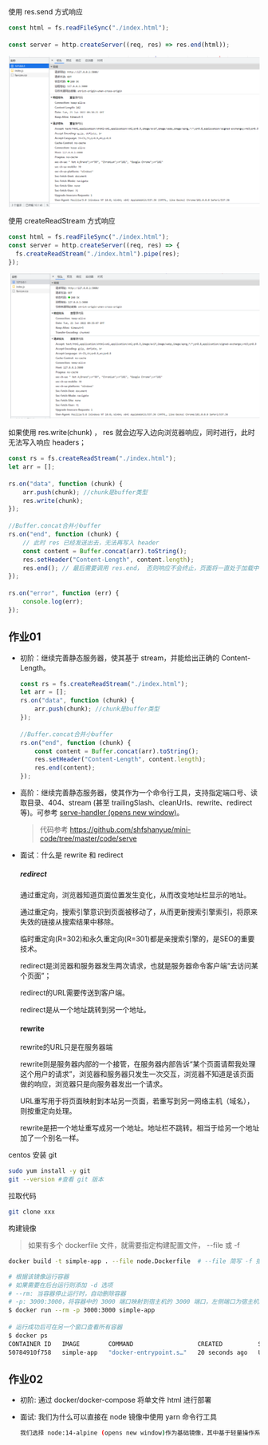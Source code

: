 使用 res.send 方式响应

```js
const html = fs.readFileSync("./index.html");

const server = http.createServer((req, res) => res.end(html));
```

<img src="笔记.assets/image-20220621173219793.png" alt="image-20220621173219793" style="zoom:50%;" />

使用 createReadStream 方式响应

```js
const html = fs.readFileSync("./index.html");
const server = http.createServer((req, res) => {
  fs.createReadStream("./index.html").pipe(res);
});
```

<img src="笔记.assets/image-20220621173528640.png" alt="image-20220621173528640" style="zoom:50%;" />

如果使用 res.write(chunk) ， res 就会边写入边向浏览器响应，同时进行，此时无法写入响应 headers；

```js
const rs = fs.createReadStream("./index.html");
let arr = [];

rs.on("data", function (chunk) {
    arr.push(chunk); //chunk是buffer类型
    res.write(chunk);
});

//Buffer.concat合并小buffer
rs.on("end", function (chunk) {
    // 此时 res 已经发送出去，无法再写入 header
    const content = Buffer.concat(arr).toString();
    res.setHeader("Content-Length", content.length);
    res.end(); // 最后需要调用 res.end， 否则响应不会终止，页面将一直处于加载中
});

rs.on("error", function (err) {
    console.log(err);
});
```



## 作业01

- 初阶：继续完善静态服务器，使其基于 stream，并能给出正确的 Content-Length。

  ```js
  const rs = fs.createReadStream("./index.html");
  let arr = [];
  rs.on("data", function (chunk) {
      arr.push(chunk); //chunk是buffer类型
  });
  
  //Buffer.concat合并小buffer
  rs.on("end", function (chunk) {
      const content = Buffer.concat(arr).toString();
      res.setHeader("Content-Length", content.length);
      res.end(content);
  });
  ```

  

- 高阶：继续完善静态服务器，使其作为一个命令行工具，支持指定端口号、读取目录、404、stream (甚至 trailingSlash、cleanUrls、rewrite、redirect 等)。可参考 [serve-handler (opens new window)](https://github.com/vercel/serve-handler)。

  > 代码参考 https://github.com/shfshanyue/mini-code/tree/master/code/serve

- 面试：什么是 rewrite 和 redirect

  ##### redirect

  通过重定向，浏览器知道页面位置发生变化，从而改变地址栏显示的地址。

  通过重定向，搜索引擎意识到页面被移动了，从而更新搜索引擎索引，将原来失效的链接从搜索结果中移除。

  临时重定向(R=302)和永久重定向(R=301)都是亲搜索引擎的，是SEO的重要技术。

  redirect是浏览器和服务器发生两次请求，也就是服务器命令客户端“去访问某个页面”；

  redirect的URL需要传送到客户端。

  redirect是从一个地址跳转到另一个地址。

  #### rewrite 

  rewrite的URL只是在服务器端

  rewrite则是服务器内部的一个接管，在服务器内部告诉“某个页面请帮我处理这个用户的请求”，浏览器和服务器只发生一次交互，浏览器不知道是该页面做的响应，浏览器只是向服务器发出一个请求。

  URL重写用于将页面映射到本站另一页面，若重写到另一网络主机（域名），则按重定向处理。

  rewrite是把一个地址重写成另一个地址。地址栏不跳转。相当于给另一个地址加了一个别名一样。



centos 安装 git

```sh
sudo yum install -y git
git --version #查看 git 版本
```

拉取代码

```sh
git clone xxx
```

构建镜像

> 如果有多个 dockerfile 文件，就需要指定构建配置文件， --file 或 -f

```sh
docker build -t simple-app . --file node.Dockerfile  # --file 简写 -f 指定 dockerfile 文件
```

```bash
# 根据该镜像运行容器
# 如果需要在后台运行则添加 -d 选项
# --rm: 当容器停止运行时，自动删除容器
# -p: 3000:3000，将容器中的 3000 端口映射到宿主机的 3000 端口，左侧端口为宿主机端口，右侧为容器端口
$ docker run --rm -p 3000:3000 simple-app

# 运行成功后可在另一个窗口查看所有容器
$ docker ps
CONTAINER ID   IMAGE        COMMAND                  CREATED          STATUS          PORTS                                       NAMES
50784910f758   simple-app   "docker-entrypoint.s…"   20 seconds ago   Up 20 seconds   0.0.0.0:3000->3000/tcp, :::3000->3000/tcp   wizardly_solomon
```

## 作业02

- 初阶: 通过 docker/docker-compose 将单文件 html 进行部署

- 面试: 我们为什么可以直接在 node 镜像中使用 yarn 命令行工具

  ```bash
  我们选择 node:14-alpine (opens new window)作为基础镜像，其中基于轻量操作系统 alpine，内置了 node14/npm/yarn 等运行环境。
  ```

  